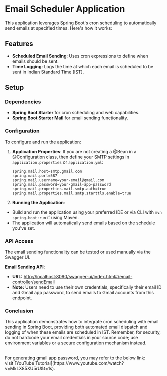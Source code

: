 # Email Scheduler Application

This application leverages Spring Boot's cron scheduling to automatically send emails at specified times. Here's how it works:

## Features

- **Scheduled Email Sending**: Uses cron expressions to define when emails should be sent.
- **Time Logging**: Logs the time at which each email is scheduled to be sent in Indian Standard Time (IST).

## Setup

### Dependencies

- **Spring Boot Starter** for cron scheduling and web capabilities.
- **Spring Boot Starter Mail** for email sending functionality.

### Configuration

To configure and run the application:

1. **Application Properties**: If you are not creating a @Bean in a @Configuration class, then define your SMTP settings in `application.properties` or `application.yml`:

    ```properties
    spring.mail.host=smtp.gmail.com
    spring.mail.port=587
    spring.mail.username=your-email@gmail.com
    spring.mail.password=your-gmail-app-password
    spring.mail.properties.mail.smtp.auth=true
    spring.mail.properties.mail.smtp.starttls.enable=true

2. **Running the Application**:

- Build and run the application using your preferred IDE or via CLI with ```mvn spring-boot:run``` if using Maven.
- The application will automatically send emails based on the schedule you've set.

### API Access

The email sending functionality can be tested or used manually via the Swagger UI.

  **Email Sending API**:
- **URL:** [http://localhost:8090/swagger-ui/index.html#/email-controller/sendEmail](http://localhost:8090/swagger-ui/index.html#/email-controller/sendEmail)
- **Note:** Users need to use their own credentials, specifically their email ID and Gmail app password, to send emails to Gmail accounts from this endpoint.

### Conclusion 

This application demonstrates how to integrate cron scheduling with email sending in Spring Boot, providing both automated email dispatch and logging of when these emails are scheduled in IST. Remember, for security, do not hardcode your email credentials in your source code; use environment variables or a secure configuration mechanism instead.

<br>
For generating gmail app password, you may refer to the below link: <br>
visit [YouTube Tutorial](https://www.youtube.com/watch?v=MkLX85XU5rU&t=1s).